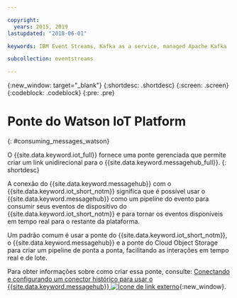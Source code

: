 ```yaml
---

copyright:
  years: 2015, 2019
lastupdated: "2018-06-01"

keywords: IBM Event Streams, Kafka as a service, managed Apache Kafka

subcollection: eventstreams

---
```


{:new_window: target="_blank"}
{:shortdesc: .shortdesc}
{:screen: .screen}
{:codeblock: .codeblock}
{:pre: .pre}


# Ponte do Watson IoT Platform
{: #consuming_messages_watson}

O {{site.data.keyword.iot_full}} fornece uma ponte gerenciada que permite criar um link
unidirecional para o {{site.data.keyword.messagehub_full}}.
{: shortdesc}

A conexão do {{site.data.keyword.messagehub}} com o
{{site.data.keyword.iot_short_notm}}
significa que é possível usar o {{site.data.keyword.messagehub}} como um pipeline do evento para consumir
seus eventos de dispositivo do {{site.data.keyword.iot_short_notm}} e para tornar os eventos
disponíveis em tempo real para o restante da plataforma. 

Um padrão comum é usar a ponte do {{site.data.keyword.iot_short_notm}}, o
{{site.data.keyword.messagehub}} e a ponte do Cloud Object Storage para criar um
pipeline de ponta a ponta, facilitando as interações em tempo real e de lote.

Para obter informações sobre como criar essa ponte, consulte: [Conectando e configurando um conector histórico para usar o {{site.data.keyword.messagehub}} ![Ícone de link externo](../../icons/launch-glyph.svg "Ícone de link externo")](https://www.ibm.com/support/knowledgecenter/SSQP8H/iot/platform/reference/dsc/eventstreams.html){:new_window}.






